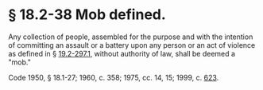 # § 18.2-38 Mob defined.

<p>Any collection of people, assembled for the purpose and with the intention of committing an assault or a battery upon any person or an act of violence as defined in § <a href='http://law.lis.virginia.gov/vacode/19.2-297.1/'>19.2-297.1</a>, without authority of law, shall be deemed a "mob."</p><p>Code 1950, § 18.1-27; 1960, c. 358; 1975, cc. 14, 15; 1999, c. <a href='http://lis.virginia.gov/cgi-bin/legp604.exe?991+ful+CHAP0623'>623</a>.</p>